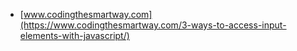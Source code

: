 * [www.codingthesmartway.com](https://www.codingthesmartway.com/3-ways-to-access-input-elements-with-javascript/)

